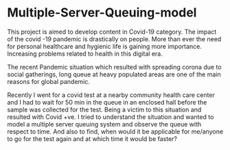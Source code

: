 # Multiple-Server-Queuing-model

This project is aimed to develop content in Covid-19 category. The impact of the covid -19 
pandemic is drastically on people. More than ever the need for personal healthcare and 
hygienic life is gaining more importance. Increasing problems related to health in this digital 
era.

The recent Pandemic situation which resulted with spreading corona due to social 
gatherings, long queue at heavy populated areas are one of the main reasons for global 
pandemic.

Recently I went for a covid test at a nearby community health care center and I had to wait 
for 50 min in the queue in an enclosed hall before the sample was collected for the test. 
Being a victim to this situation and resulted with Covid +ve. I tried to understand the 
situation and wanted to model a multiple server queuing system and observe the queue 
with respect to time. And also to find, when would it be applicable for me/anyone to go for 
the test again and at which time it would be faster?
